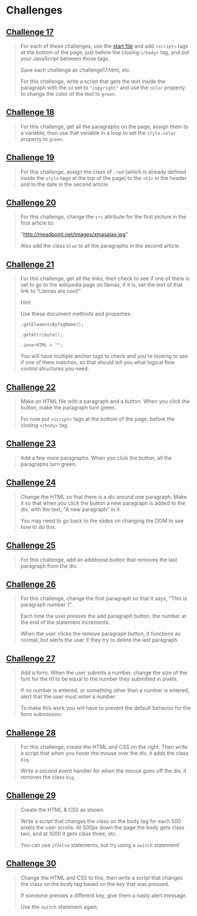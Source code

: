 # Challenges 

## [Challenge 17](./challenge17.html)

>For each of these challenges, use the [start file](./start_file.html) and add `<script>` tags at the bottom of the page, just before the closing `</body>` tag, and put your JavaScript between those tags.
>
>Save each challenge as challenge17.html, etc.
>
>For this challenge, write a script that gets the text inside the paragraph with the `id` set to `"copyright"` and use the `color` property to change the color of the text to `green`.

## [Challenge 18](./challenge18.html)

>For this challenge, get all the paragraphs on the page, assign them to a variable, then use that variable in a loop to set the `style.color` property to `green`.

## [Challenge 19](./challenge19.html)

>For this challenge, assign the class of `.red` (which is already defined inside the `style` tags at the top of the page) to the `<h1>` in the header and to the date in the second article.

## [Challenge 20](./challenge20.html)

>For this challenge, change the `src` attribute for the first picture in the first article to:
>
>"http://meadpoint.net/images/xmasajax.jpg"
>
>Also add the class `blue` to all the paragraphs in the second article.

## [Challenge 21](./challenge21.html)

>For this challenge, get all the links, then check to see if one of them is set to go to the wikipedia page on llamas, if it is, set the text of that link to "Llamas are cool!"
>
>_Hint_
>
>Use these document methods and properties: 
>
>`.getElementsByTagName();`
>
>`.getAttribute();`
>
>`.innerHTML = "";`
>
>You will have multiple anchor tags to check and you're looking to see if one of them matches, so that should tell you what logical flow control structures you need.

## [Challenge 22](./challenge22.html)

>Make an HTML file with a paragraph and a button. When you click the button, make the paragraph turn green. 
>
>For now put `<script>` tags at the bottom of the page, before the closing `</body>` tag.


## [Challenge 23](./challenge23.html)

>Add a few more paragraphs. When you click the button, all the paragraphs turn green.

## [Challenge 24](./challenge24.html)

>Change the HTML so that there is a div around one paragraph. Make it so that when you click the button a new paragraph is added to the div, with the text, "A new paragraph" in it.
>
>You may need to go back to the slides on changing the DOM to see how to do this.

## [Challenge 25](./challenge25.html)

>For this challenge, add an additional button that removes the last paragraph from the div.

## [Challenge 26](./challenge26.html)

>For this challenge, change the first paragraph so that it says, "This is paragraph number 1".
>
>Each time the user presses the add paragraph button, the number at the end of the statement increments.
>
>When the user clicks the remove paragraph button, it functions as normal, but alerts the user if they try to delete the last paragraph.

## [Challenge 27](./challenge27.html)

>Add a form. When the user submits a number, change the size of the font for the h1 to be equal to the number they submitted in pixels.
>
>If no number is entered, or something other than a number is entered, alert that the user must enter a number.
>
>To make this work you will have to prevent the default behavior for the form submission.

## [Challenge 28](./challenge28.html)

>For this challenge, create the HTML and CSS on the right. Then write a script that when you hover the mouse over the div, it adds the class `big`.
>
>Write a second event handler for when the mouse goes off the div, it removes the class `big`.

## [Challenge 29](./challenge29.html)

>Create the HTML & CSS as shown.
>
>Write a script that changes the class on the body tag for each 500 pixels the user scrolls. At 500px down the page the body gets class two, and at 1000 it gets class three, etc.
>
>You can use `if`/`else` statements, but try using a `switch` statement!

## [Challenge 30](./challenge30.html)

>Change the HTML and CSS to this, then write a script that changes the class on the body tag based on the key that was pressed.
>
>If someone presses a different key, give them a nasty alert message.
>
>Use the `switch` statement again.
